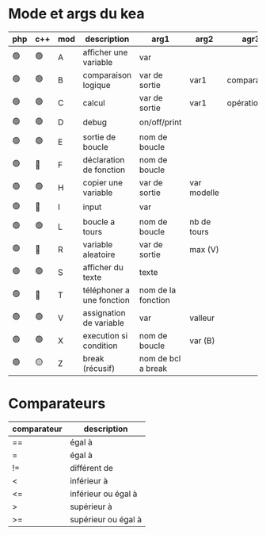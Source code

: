 # Mode et args du kea

| php | c++ | mod | description                | arg1               | arg2        | agr3        | arg4 |
|-----|-----|-----|----------------------------|--------------------|-------------|-------------|------|
| 🟢  | 🟢 | A   | afficher une variable      | var                |             |             |      |
| 🟢  | 🟢 | B   | comparaison logique        | var de sortie      | var1        | comparateur | var2 |
| 🟢  | 🟢 | C   | calcul                     | var de sortie      | var1        | opération   | var2 |
| 🟢  | 🟢 | D   | debug                      | on/off/print       |             |             |      |
| 🟢  | 🟢 | E   | sortie de boucle           | nom de boucle      |             |             |      |
| 🟢  | 🔴 | F   | déclaration de fonction    | nom de boucle      |             |             |      |
| 🟢  | 🟢 | H   | copier une variable        | var de sortie      | var modelle |             |      |
| 🟢  | 🔴 | I   | input                      | var                |             |             |      |
| 🟢  | 🟢 | L   | boucle a tours             | nom de boucle      | nb de tours |             |      |
| 🟢  | 🔴 | R   | variable aleatoire         | var de sortie      | max (V)     |             |      |
| 🟢  | 🟢 | S   | afficher du texte          | texte              |             |             |      |
| 🟢  | 🔴 | T   | téléphoner a une fonction  | nom de la fonction |             |             |      |
| 🟢  | 🟢 | V   | assignation de variable    | var                | valleur     |             |      |
| 🟢  | 🟢 | X   | execution si condition     | nom de boucle      | var (B)     |             |      |
| 🟢  | 🟡 | Z   | break (récusif)            | nom de bcl a break |             |             |      |

# Comparateurs

| comparateur | description         |
|------------|----------------------|
| ==         | égal à               |
| =          | égal à               |
| !=         | différent de         |
| <          | inférieur à          |
| <=         | inférieur ou égal à  |
| >          | supérieur à          |
| >=         | supérieur ou égal à  |